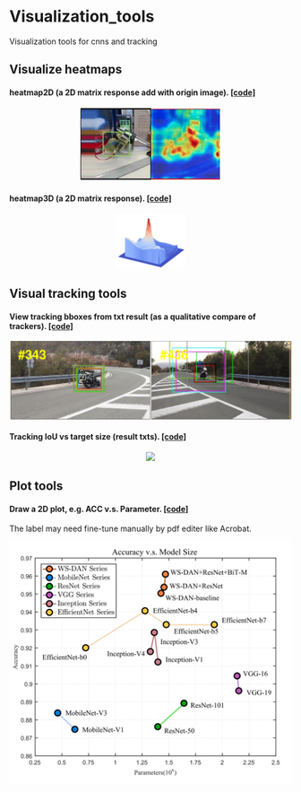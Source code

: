 # Visualization_tools
Visualization tools for cnns and tracking

## Visualize heatmaps
#### heatmap2D (a 2D matrix response add with origin image). [[code]](heatmap_tools/Heatmap.py)
<p align="center">
    <a>
        <img src="heatmap_tools/demo/heatmap2D.jpg" width="250">
    </a>
</p>

#### heatmap3D (a 2D matrix response). [[code]](heatmap_tools/ResponseMap3D.py)
<p align="center">
    <a>
        <img src="heatmap_tools/demo/heatmap3D.jpg" width="125">
    </a>
</p>

## Visual tracking tools

#### View tracking bboxes from txt result (as a qualitative compare of trackers). [[code]](visual_tracking_tools/viewbbox.py)
<p align="center">
    <a>
        <img src="visual_tracking_tools/demo/bbox_compare.jpg" width="550">
    </a>
</p>

#### Tracking IoU vs target size (result txts). [[code]](visual_tracking_tools/IoU_vs_targetsize/IoU_Count.py)
<p align="center">
    <a>
        <img src="visual_tracking_tools/demo/iou_size.jpg" width="550">
    </a>
</p>


## Plot tools

#### Draw a 2D plot, e.g. ACC v.s. Parameter. [[code]](plot_tools/acc_vs_param.m)

The label may need fine-tune manually by pdf editer like Acrobat.
<p align="center">
    <a>
        <img src="plot_tools/demo/acc_vs.png" width="550">
    </a>
</p>
